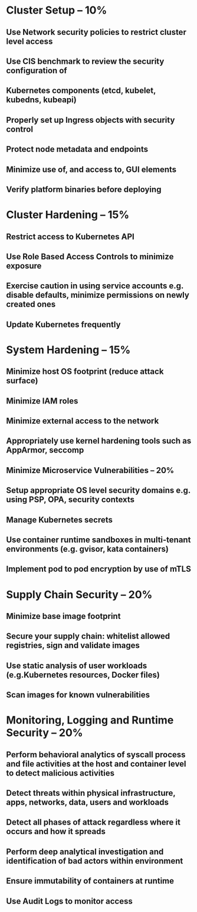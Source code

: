 

# Cluster Setup – 10%

## Use Network security policies to restrict cluster level access

## Use CIS benchmark to review the security configuration of 

## Kubernetes components (etcd, kubelet, kubedns, kubeapi)

## Properly set up Ingress objects with security control

## Protect node metadata and endpoints

## Minimize use of, and access to, GUI elements

## Verify platform binaries before deploying

# Cluster Hardening – 15%

## Restrict access to Kubernetes API
## Use Role Based Access Controls to minimize exposure
##  Exercise caution in using service accounts e.g. disable defaults, minimize permissions on newly created ones
## Update Kubernetes frequently

# System Hardening – 15%

## Minimize host OS footprint (reduce attack surface)
## Minimize IAM roles
## Minimize external access to the network
## Appropriately use kernel hardening tools such as AppArmor, seccomp
##  Minimize Microservice Vulnerabilities – 20%

## Setup appropriate OS level security domains e.g. using PSP, OPA, security contexts
## Manage Kubernetes secrets
## Use container runtime sandboxes in multi-tenant environments (e.g. gvisor, kata containers)
## Implement pod to pod encryption by use of mTLS

# Supply Chain Security – 20%

## Minimize base image footprint
## Secure your supply chain: whitelist allowed registries, sign and validate images
## Use static analysis of user workloads (e.g.Kubernetes resources, Docker files)
## Scan images for known vulnerabilities


# Monitoring, Logging and Runtime Security – 20%

## Perform behavioral analytics of syscall process and file activities at the host and container level to detect malicious activities
## Detect threats within physical infrastructure, apps, networks, data, users and workloads
## Detect all phases of attack regardless where it occurs and how it spreads
## Perform deep analytical investigation and identification of bad actors within environment
## Ensure immutability of containers at runtime
## Use Audit Logs to monitor access